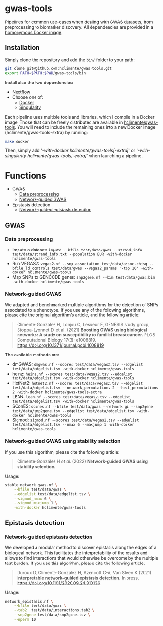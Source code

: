 # gwas-tools

Pipelines for common use-cases when dealing with GWAS datasets, from preprocessing to biomarker discovery. All dependencies are provided in a [homonymous Docker image](https://hub.docker.com/repository/docker/hclimente/gwas-tools).

## Installation

Simply clone the repository and add the `bin/` folder to your path:

```bash
git clone git@github.com:hclimente/gwas-tools.git
export PATH=$PATH:$PWD/gwas-tools/bin
```

Install also the two dependencies:

- [Nextflow](https://www.nextflow.io/)
- Choose one of:
    - [Docker](https://docs.docker.com/desktop/#download-and-install)
    - [Singularity](https://docs.sylabs.io/guides/3.0/user-guide/installation.html)

Each pipeline uses multiple tools and libraries, which I compile in a Docker image. Those that can be freely distributed are available in [hclimente/gwas-tools](https://hub.docker.com/r/hclimente/gwas-tools). You will need to include the remaining ones into a new Docker image (hclimente/gwas-tools-extra) by running:

```bash
make docker
```

Then, simply add '*-with-docker hclimente/gwas-tools[-extra]*' or '*-with-singularity hclimente/gwas-tools[-extra]*' when launching a pipeline.

# Functions

- GWAS
    - [Data preprocessing](#data_preprocessing)
    - [Network-guided GWAS](#network_gwas)
- Epistasis detection
    - [Network-guided epistasis detection](#network_epistasis)

## GWAS

### Data preprocessing
<a name="data_preprocessing"></a>

- Impute a dataset: `impute --bfile test/data/gwas --strand_info test/data/strand_info.txt --population EUR -with-docker hclimente/gwas-tools`
- Run VEGAS2: `vegas2.nf --snp_association test/data/assoc.chisq --bfile_ld_controls test/data/gwas --vegas2_params '-top 10' -with-docker hclimente/gwas-tools`
- Map SNPs to GENCODE genes: `snp2gene.nf --bim test/data/gwas.bim -with-docker hclimente/gwas-tools`

### Network-guided GWAS
<a name="network_gwas"></a>

We adapted and benchmarked multiple algorithms for the detection of SNPs associated to a phenotype. If you use any of the following algorithms, please cite the original algorithm's article, and the following article:

> Climente-González H, Lonjou C, Lesueur F, GENESIS study group, Stoppa-Lyonnet D, et al. (2021) **Boosting GWAS using biological networks: A study on susceptibility to familial breast cancer.** PLOS Computational Biology 17(3): e1008819. https://doi.org/10.1371/journal.pcbi.1008819

The available methods are:

- dmGWAS: `dmgwas.nf --scores test/data/vegas2.tsv --edgelist test/data/edgelist.tsv -with-docker hclimente/gwas-tools`
- heinz: `heinz.nf --scores test/data/vegas2.tsv --edgelist test/data/edgelist.tsv -with-docker hclimente/gwas-tools`
- HotNet2: `hotnet2.nf --scores test/data/vegas2.tsv --edgelist test/data/edgelist.tsv --network_permutations 2 --heat_permutations 2 -with-docker hclimente/gwas-tools-extra`
- LEAN: `lean.nf --scores test/data/vegas2.tsv --edgelist test/data/edgelist.tsv -with-docker hclimente/gwas-tools`
- SConES: `scones.nf --bfile test/data/gwas --network gi --snp2gene test/data/snp2gene.tsv --edgelist test/data/edgelist.tsv -with-docker hclimente/gwas-tools`
- Sigmod: `sigmod.nf --scores test/data/vegas2.tsv --edgelist test/data/edgelist.tsv --nmax 6 --maxjump 1 -with-docker hclimente/gwas-tools`

### Network-guided GWAS using stability selection
<a name="stable_network_gwas"></a>

If you use this algorithm, please cite the following article:

> Climente-González H *et al.* (2022) **Network-guided GWAS using stability selection.** 

Usage:

```bash
stable_network_gwas.nf \
    --bfile test/data/gwas \
    --edgelist test/data/edgelist.tsv \
    --sigmod_nmax 6 \
    --sigmod_maxjump 1 \
    -with-docker hclimente/gwas-tools
```

## Epistasis detection

### Network-guided epistasis detection
<a name="network_epistasis"></a>

We developed a modular method to discover epistasis along the edges of a biological network. This facilitates the interpretability of the results and allows to find interactions that would otherwise be overcome by the multiple test burden. If you use this algorithm, please cite the following article:

> Duroux D, Climente-González H, Azencott C-A, Van Steen K (2021) **Interpretable network-guided epistasis detection.** In press. https://doi.org/10.1101/2020.09.24.310136

Usage:

```bash
network_epistasis.nf \
    --bfile test/data/gwas \
    --tab2  test/data/interactions.tab2 \
    --snp2gene test/data/snp2gene.tsv \
    --nperm 10
```
